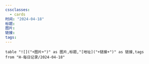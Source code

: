 ```yaml
---
cssclasses:
  - cards
时间: "2024-04-18"
标题: 
图片: 
链接: 
tags: 
---
```

 
```dataview
table "![]("+图片+")" as 图片,标题,"[地址]("+链接+")" as 链接,tags
from "H-每日记录/2024-04-18"
```

